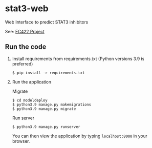 # stat3-web

Web Interface to predict STAT3 inhibitors

See: <a href="https://github.com/Jayadithya374/EC422-Project">EC422 Project</a>

## Run the code

1. Install requirements from requirements.txt (Python versions 3.9 is preferred)

   ```
   $ pip install -r requirements.txt
   ```
2. Run the application

   Migrate

   ```
   $ cd modeldeploy
   $ python3.9 manage.py makemigrations
   $ python3.9 manage.py migrate
   ```
   
   Run server
   
   ```
   $ python3.9 manage.py runserver
   ```
   You can then view the application by typing `localhost:8000` in your browser.


